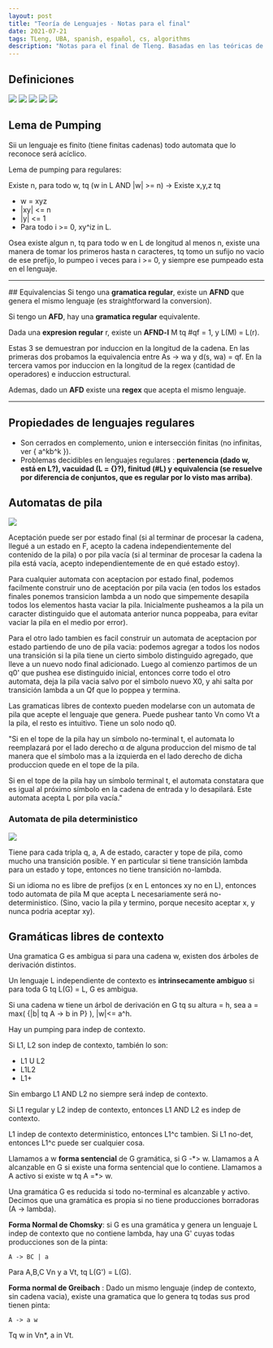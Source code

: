 ```yaml
---
layout: post
title: "Teoría de Lenguajes - Notas para el final"
date: 2021-07-21
tags: TLeng, UBA, spanish, español, cs, algorithms
description: "Notas para el final de Tleng. Basadas en las teóricas de la materia, y adornadas luego al leer las preguntas tipicas de final. In Spanish."
---
```


## Definiciones

![](tleng-images/sc_grammar_type_3.png)
![](tleng-images/sc_grammar_type_2.png)
![](tleng-images/sc_grammar_type_1.png)
![](tleng-images/sc_def_AFD.png)
![](tleng-images/sc_def_AFD_cadena.png)

## Lema de Pumping

Sii un lenguaje es finito (tiene finitas cadenas) todo automata que lo reconoce será acíclico.

Lema de pumping para regulares:

Existe n, para todo w, tq (w in L AND \|w\| >= n) -> Existe x,y,z tq
- w = xyz
- \|xy\| <= n
- \|y\| <= 1
- Para todo i >= 0, xy^iz in L.

Osea existe algun n, tq para todo w en L de longitud al menos n, existe una manera de tomar los primeros hasta n caracteres, tq tomo un sufijo no vacio de ese prefijo, lo pumpeo i veces para i >= 0, y siempre ese pumpeado esta en el lenguaje.

---

## Equivalencias
Si tengo una **gramatica regular**, existe un **AFND** que genera el mismo lenguaje (es straightforward la conversion).

Si tengo un **AFD**, hay una **gramatica regular** equivalente.

Dada una **expresion regular** r, existe un **AFND-l** M tq #qf = 1, y L(M) = L(r). 

Estas 3 se demuestran por induccion en la longitud de la cadena. En las primeras dos probamos la equivalencia entre As -> wa y d(s, wa) = qf. 
En la tercera vamos por induccion en la longitud de la regex (cantidad de operadores) e induccion estructural.

Ademas, dado un **AFD** existe una **regex** que acepta el mismo lenguaje. 

---

## Propiedades de lenguajes regulares

- Son cerrados en complemento, union e intersección finitas (no infinitas, ver \{ a^kb^k \}).
- Problemas decidibles en lenguajes regulares : **pertenencia (dado w, está en L?), vacuidad (L = {}?), finitud (#L) y equivalencia (se resuelve por diferencia de conjuntos, que es regular por lo visto mas arriba)**.

## Automatas de pila

![](tleng-images/sc_def_automata_de_pila.png)

Aceptación puede ser por estado final (si al terminar de procesar la cadena, llegué a un estado en F, acepto la cadena independientemente del contenido de la pila) o por pila vacía (si al terminar de procesar la cadena la pila está vacía, acepto independientemente de en qué estado estoy).

Para cualquier automata con aceptacion por estado final, podemos facilmente construir uno de aceptación por pila vacia (en todos los estados finales ponemos transicion lambda a un nodo que simpemente desapila todos los elementos hasta vaciar la pila. Inicialmente pusheamos a la pila un caracter distinguido que el automata anterior nunca poppeaba, para evitar vaciar la pila en el medio por error).

Para el otro lado tambien es facil construir un automata de aceptacion por estado partiendo de uno de pila vacia: podemos agregar a todos los nodos una transición si la pila tiene un cierto simbolo distinguido agregado, que lleve a un nuevo nodo final adicionado. Luego al comienzo partimos de un q0' que pushea ese distinguido inicial, entonces corre todo el otro automata, deja la pila vacia salvo por el simbolo nuevo X0, y ahi salta por transición lambda a un Qf que lo poppea y termina.

Las gramaticas libres de contexto pueden modelarse con un automata de pila que acepte el lenguaje que genera. Puede pushear tanto Vn como Vt a la pila, el resto es intuitivo. Tiene un solo nodo q0. 

"Si en el tope de la pila hay un símbolo no-terminal t, el automata lo reemplazará por el lado derecho α de alguna produccion del mismo de tal manera que el símbolo mas a la izquierda en el lado derecho de dicha produccion quede en el tope de la pila. 

Si en el tope de la pila hay un símbolo terminal t, el automata constatara que es igual al próximo símbolo en la cadena de entrada y lo desapilará. 
Este automata acepta L por pila vacía."

### Automata de pila deterministico

![](tleng-images/sc_def_automata_de_pila_det.png)

Tiene para cada tripla q, a, A de estado, caracter y tope de pila, como mucho una transición posible. Y en particular si tiene transición lambda para un estado y tope, entonces no tiene transición no-lambda.

Si un idioma no es libre de prefijos (x en L entonces xy no en L), entonces todo automata de pila M que acepta L necesariamente será no-deterministico. (Sino, vacio la pila y termino, porque necesito aceptar x, y nunca podria aceptar xy).

## Gramáticas libres de contexto

Una gramatica G es ambigua si para una cadena w, existen dos árboles de derivación distintos.

Un lenguaje L independiente de contexto es **intrinsecamente ambiguo** si para toda G tq L(G) = L, G es ambigua.

Si una cadena w tiene un árbol de derivación en G tq su altura = h, sea a = max( {\|b\| tq A -> b in P} ), \|w\|<= a^h.

Hay un pumping para indep de contexto. 

Si L1, L2 son indep de contexto, también lo son:
- L1 U L2
- L1L2
- L1+

Sin embargo L1 AND L2 no siempre será indep de contexto. 

Si L1 regular y L2 indep de contexto, entonces L1 AND L2 es indep de contexto.

L1 indep de contexto deterministico, entonces L1^c tambien. Si L1 no-det, entonces L1^c puede ser cualquier cosa.

Llamamos a w **forma sentencial** de G gramática, si G -\*> w. Llamamos a A alcanzable en G si existe una forma sentencial que lo contiene. Llamamos a A activo si existe w tq A =\*> w. 

Una gramática G es reducida si todo no-terminal es alcanzable y activo. Decimos que una gramática es propia si no tiene producciones borradoras (A -> lambda).

**Forma Normal de Chomsky**: si G es una gramática y genera un lenguaje L indep de contexto que no contiene lambda, hay una G' cuyas todas producciones son de la pinta:

`A -> BC | a`

Para A,B,C Vn y a Vt, tq L(G') = L(G).

**Forma normal de Greibach** : Dado un mismo lenguaje (indep de contexto, sin cadena vacia), existe una gramatica que lo genera tq todas sus prod tienen pinta:

`A -> a w`

Tq w in Vn\*, a in Vt.


